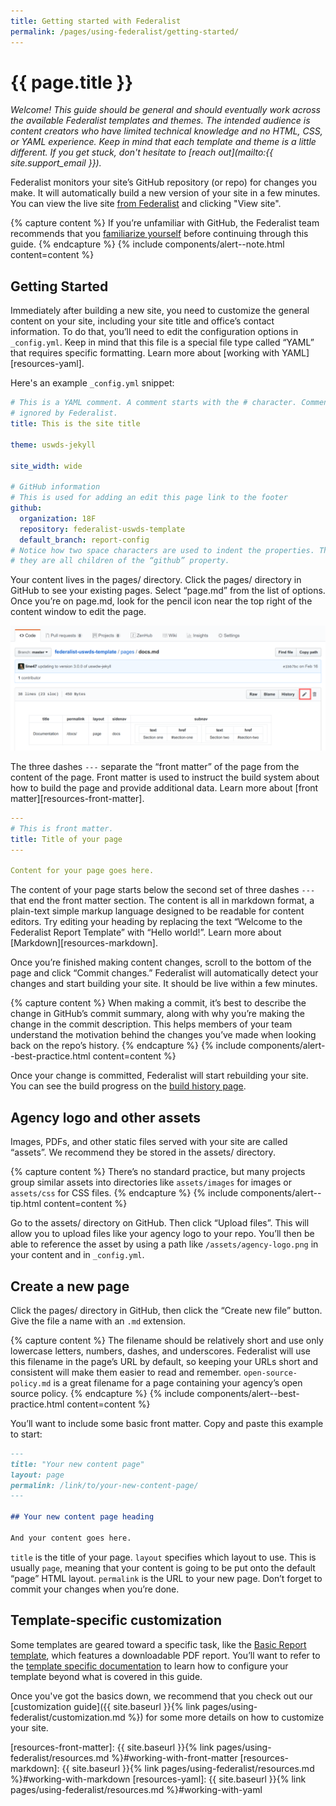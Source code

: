 ```yaml
---
title: Getting started with Federalist
permalink: /pages/using-federalist/getting-started/
---
```

# {{ page.title }}


_Welcome! This guide should be general and should eventually work across the
available Federalist templates and themes. The intended audience is content
creators who have limited technical knowledge and no HTML, CSS, or YAML
experience. Keep in mind that each template and theme is a little different. If
you get stuck, don't hesitate to [reach out](mailto:{{ site.support_email }})._

Federalist monitors your site’s GitHub repository (or repo) for changes you
make. It will automatically build a new version of your site in a few minutes.
You can view the live site [from Federalist][federalist-sites] and clicking
"View site".

{% capture content %}
If you’re unfamiliar with GitHub, the Federalist team recommends that you
[familiarize
yourself](https://federalist-docs.18f.gov/pages/using-federalist/instructional-demos/#introduction-to-github-for-newcomers)
before continuing through this guide.
{% endcapture %}
{% include components/alert--note.html content=content %}


## Getting Started

Immediately after building a new site, you need to customize the general content
on your site, including your site title and office’s contact information. To do
that, you’ll need to edit the configuration options in `_config.yml`. Keep in
mind that this file is a special file type called “YAML” that requires specific
formatting. Learn more about [working with YAML][resources-yaml].

Here's an example `_config.yml` snippet:

```yaml
# This is a YAML comment. A comment starts with the # character. Comments are
# ignored by Federalist.
title: This is the site title

theme: uswds-jekyll

site_width: wide

# GitHub information
# This is used for adding an edit this page link to the footer
github:
  organization: 18F
  repository: federalist-uswds-template
  default_branch: report-config
# Notice how two space characters are used to indent the properties. This means
# they are all children of the “github” property.
```

Your content lives in the pages/ directory. Click the pages/ directory in
GitHub to see your existing pages. Select “page.md” from the list of options.
Once you’re on page.md, look for the pencil icon near the top right of the
content window to edit the page.

![Screenshot showing a site page on GitHub and the edit page pencil icon](assets/images/getting-started--edit-page-pencil-icon.png)

The three dashes `---` separate the “front matter” of the page from the content
of the page. Front matter is used to instruct the build system about how to
build the page and provide additional data. Learn more about
[front matter][resources-front-matter].

```yaml
---
# This is front matter.
title: Title of your page
---

Content for your page goes here.
```

The content of your page starts below the second set of three dashes `---` that
end the front matter section. The content is all in markdown format,
a plain-text simple markup language designed to be readable for content editors.
Try editing your heading by replacing the text “Welcome to the Federalist Report
Template” with “Hello world!”. Learn more about [Markdown][resources-markdown].

Once you’re finished making content changes, scroll to the bottom of the page
and click “Commit changes.” Federalist will automatically detect your changes
and start building your site. It should be live within a few minutes.

{% capture content %}
When making a commit, it’s best to describe the change in
GitHub’s commit summary, along with why you’re making the change in the commit
description. This helps members of your team understand the motivation behind
the changes you’ve made when looking back on the repo’s history.
{% endcapture %}
{% include components/alert--best-practice.html content=content %}

Once your change is committed, Federalist will start rebuilding your site. You
can see the build progress on the [build history page][federalist-sites].<!--
TODO link to this site’s build history page. -->


## Agency logo and other assets

Images, PDFs, and other static files served with your site are called “assets”.
We recommend they be stored in the assets/ directory.

{% capture content %}
There’s no standard practice, but many projects group similar assets into
directories like `assets/images` for images or `assets/css` for CSS files.
{% endcapture %}
{% include components/alert--tip.html content=content %}

Go to the assets/ directory on GitHub. Then click “Upload files”. This will
allow you to upload files like your agency logo to your repo. You’ll then be
able to reference the asset by using a path like `/assets/agency-logo.png` in
your content and in `_config.yml`.


## Create a new page

Click the pages/ directory in GitHub, then click the “Create new file” button.
Give the file a name with an `.md` extension.

{% capture content %}
The filename should be relatively short and use only lowercase
letters, numbers, dashes, and underscores. Federalist will use this filename in
the page’s URL by default, so keeping your URLs short and consistent will make
them easier to read and remember. `open-source-policy.md` is a great filename
for a page containing your agency’s open source policy.
{% endcapture %}
{% include components/alert--best-practice.html content=content %}

You’ll want to include some basic front matter. Copy and paste this example to
start:

```markdown
---
title: "Your new content page"
layout: page
permalink: /link/to/your-new-content-page/
---

## Your new content page heading

And your content goes here.
```

`title` is the title of your page. `layout` specifies which layout to use. This
is usually `page`, meaning that your content is going to be put onto the default
“page” HTML layout. `permalink` is the URL to your new page. Don’t forget to
commit your changes when you’re done.


## Template-specific customization

Some templates are geared toward a specific task, like the [Basic Report
template](https://federalist-docs.18f.gov/pages/using-federalist/templates/basic-report/),
which features a downloadable PDF report. You’ll want to refer to the [template
specific documentation](https://federalist-docs.18f.gov/pages/using-federalist/templates/)
to learn how to configure your template beyond what is covered in this guide.

Once you've got the basics down, we recommend that you check out our [customization
guide]({{ site.baseurl }}{% link pages/using-federalist/customization.md %}) for
some more details on how to customize your site.


[Federalist]: https://federalist.18f.gov/
[federalist-sites]: https://federalist.18f.gov/sites
[resources-front-matter]: {{ site.baseurl }}{% link pages/using-federalist/resources.md %}#working-with-front-matter
[resources-markdown]: {{ site.baseurl }}{% link pages/using-federalist/resources.md %}#working-with-markdown
[resources-yaml]: {{ site.baseurl }}{% link pages/using-federalist/resources.md %}#working-with-yaml
